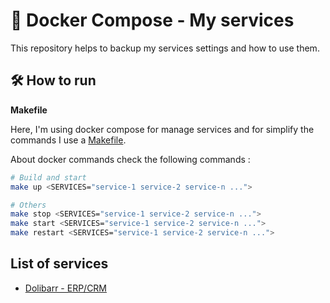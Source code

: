 # 🐳 Docker Compose - My services

This repository helps to backup my services settings and how to use them.

## 🛠️ How to run

**Makefile**

Here, I'm using docker compose for manage services and for simplify the commands
I use a [Makefile](./Makefile).

About docker commands check the following commands :

```bash
# Build and start
make up <SERVICES="service-1 service-2 service-n ...">

# Others
make stop <SERVICES="service-1 service-2 service-n ...">
make start <SERVICES="service-1 service-2 service-n ...">
make restart <SERVICES="service-1 service-2 service-n ...">
```

## List of services

- [Dolibarr - ERP/CRM](./dolibarr/README.md)
